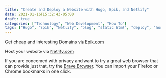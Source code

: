 ```yaml
---
title: "Create and Deploy a Website with Hugo, Epik, and Netlify"
date: 2021-01-16T15:32:43-05:00
draft: true
categories: ["Technology", "Web Development", "How To"]
tags: ["Hugo", "Epik", "Netlify", "blog", "static html", "deploy", "hosting", "cms", "how-to", "beginners", "self taught coder", "web design", "web development"]
---
```


Get cheap and interesting Domains via [Epik.com](https://www.epik.com/promos/)

Host your website via [Netlify.com](https://netlify.com)

If you are concerned with privacy and want to try a great web browser that can provide just that, try the [Brave Browser](https://brave.com). You can import your Firefox or Chrome bookmarks in one click.

